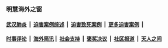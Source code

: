 
### 明慧海外之窗

####  [武汉肺炎](indexes/365.md?t=01062100) &nbsp;|&nbsp;  [迫害案例综述](indexes/328.md?t=01062100) &nbsp;|&nbsp; [迫害致死案例](indexes/277.md?t=01062100)  &nbsp;|&nbsp; [更多迫害案例](indexes/81.md?t=01062100)  &nbsp;|&nbsp; 
####  [时事评论](indexes/251.md?t=01062100) &nbsp;|&nbsp; [海外简讯](indexes/245.md?t=01062100)&nbsp;|&nbsp;  [社会支持](indexes/140.md?t=01062100) &nbsp;|&nbsp; [褒奖决议](indexes/282.md?t=01062100) &nbsp;|&nbsp; [社区报道](indexes/91.md?t=01062100)  &nbsp;|&nbsp; [天人之间](indexes/78.md?t=01062100) 

